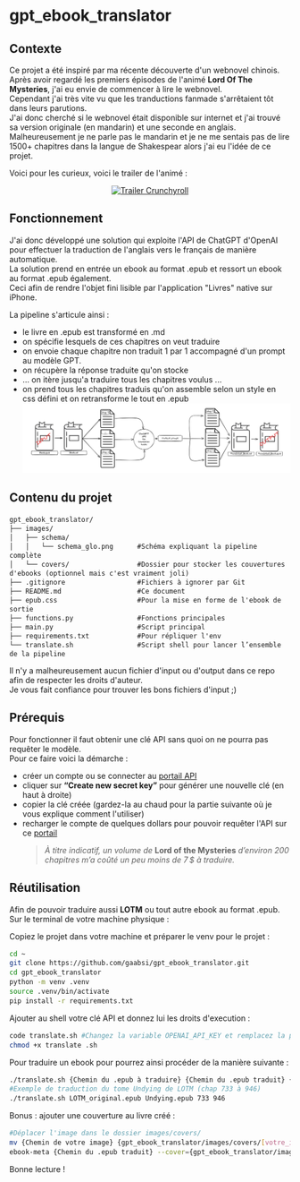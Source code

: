 # gpt_ebook_translator

## Contexte
Ce projet a été inspiré par ma récente découverte d'un webnovel chinois.  
Après avoir regardé les premiers épisodes de l'animé **Lord Of The Mysteries**, j'ai eu envie de commencer à lire le webnovel.  
Cependant j'ai très vite vu que les tranductions fanmade s'arrêtaient tôt dans leurs parutions.  
J'ai donc cherché si le webnovel était disponible sur internet et j'ai trouvé sa version originale (en mandarin) et une seconde en anglais.  
Malheureusement je ne parle pas le mandarin et je ne me sentais pas de lire 1500+ chapitres dans la langue de Shakespear alors j'ai eu l'idée de ce projet. 

Voici pour les curieux, voici le trailer de l'animé :  

<p align="center">
  <a href="https://youtu.be/cbdDMWAuHks?si=0Xe5hF28gJ_pu6Xc">
    <img src="https://img.youtube.com/vi/cbdDMWAuHks/0.jpg" alt="Trailer Crunchyroll">
  </a>
</p>

## Fonctionnement
J'ai donc développé une solution qui exploite l'API de ChatGPT d'OpenAI pour effectuer la traduction de l'anglais vers le français de manière automatique.  
La solution prend en entrée un ebook au format .epub et ressort un ebook au format .epub également.  
Ceci afin de rendre l'objet fini lisible par l'application "Livres" native sur iPhone.  

La pipeline s'articule ainsi : 
- le livre en .epub est transformé en .md 
- on spécifie lesquels de ces chapitres on veut traduire
- on envoie chaque chapitre non traduit 1 par 1 accompagné d'un prompt au modèle GPT. 
- on récupère la réponse traduite qu'on stocke 
- ... on itère jusqu'a traduire tous les chapitres voulus ...
- on prend tous les chapitres traduis qu'on assemble selon un style en css défini et on retransforme le tout en .epub  
![schema](/images/schema/schema.png)

## Contenu du projet 
```text
gpt_ebook_translator/ 
├── images/
│   ├── schema/
│   │   └── schema_glo.png      #Schéma expliquant la pipeline complète
│   └── covers/                 #Dossier pour stocker les couvertures d'ebooks (optionnel mais c'est vraiment joli)
├── .gitignore                  #Fichiers à ignorer par Git
├── README.md                   #Ce document
├── epub.css                    #Pour la mise en forme de l'ebook de sortie
├── functions.py                #Fonctions principales
├── main.py                     #Script principal
├── requirements.txt            #Pour répliquer l'env
└── translate.sh                #Script shell pour lancer l’ensemble de la pipeline
```

Il n'y a malheureusement aucun fichier d'input ou d'output dans ce repo afin de respecter les droits d'auteur.  
Je vous fait confiance pour trouver les bons fichiers d'input ;) 

## Prérequis
Pour fonctionner il faut obtenir une clé API sans quoi on ne pourra pas requêter le modèle.   
Pour ce faire voici la démarche : 
- créer un compte ou se connecter au [portail API](https://platform.openai.com/account/api-keys)
- cliquer sur **“Create new secret key”** pour générer une nouvelle clé (en haut à droite)
- copier la clé créée (gardez-la au chaud pour la partie suivante où je vous explique comment l'utiliser)
- recharger le compte de quelques dollars pour pouvoir requêter l'API sur ce [portail](https://platform.openai.com/settings/organization/billing/overview)
  >  *À titre indicatif, un volume de* **Lord of the Mysteries** *d’environ 200 chapitres m’a coûté un peu moins de 7 $ à traduire.*


## Réutilisation

Afin de pouvoir traduire aussi **LOTM** ou tout autre ebook au format .epub.  
Sur le terminal de votre machine physique : 

Copiez le projet dans votre machine et préparer le venv pour le projet  : 
```bash 
cd ~
git clone https://github.com/gaabsi/gpt_ebook_translator.git
cd gpt_ebook_translator 
python -m venv .venv
source .venv/bin/activate
pip install -r requirements.txt
```

Ajouter au shell votre clé API et donnez lui les droits d'execution : 
```bash
code translate.sh #Changez la variable OPENAI_API_KEY et remplacez la par votre clé et sauvegardez le fichier
chmod +x translate .sh
```

Pour traduire un ebook pour pourrez ainsi procéder de la manière suivante : 
```bash 
./translate.sh {Chemin du .epub à traduire} {Chemin du .epub traduit} {Chapitre début trad} {Chapitre fin trad}
#Exemple de traduction du tome Undying de LOTM (chap 733 à 946)
./translate.sh LOTM_original.epub Undying.epub 733 946
```

Bonus : ajouter une couverture au livre créé : 
```bash
#Déplacer l'image dans le dossier images/covers/
mv {Chemin de votre image} {gpt_ebook_translator/images/covers/[votre_image.png]}
ebook-meta {Chemin du .epub traduit} --cover={gpt_ebook_translator/images/covers/[votre_image.png]}
```

Bonne lecture ! 

